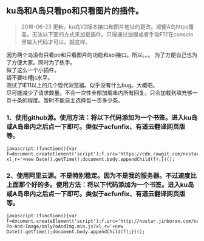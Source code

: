 ku岛和A岛只看po和只看图片的插件。
-----------------------------------  

> 2016-06-23 更新。ku岛V2版本接口和图片地址的更改。顺便A岛https覆盖。无法以下面的方式来加载插件。只得通过油猴或者手动F12在console里输入代码才可以。就这样。
  
因为两个岛没有只看po和只看图片的功能和api接口。所以。。。
为了方便自己也为了方便大家。同时为了练手。  
做了这么一个小插件。     
请不要吐槽js水平。  
测试了IE11以上的几个现代浏览器。似乎没有什么bug。大概吧。  
尽可能减少了请求数量。不会一次性全部加载串内所有回复。只会加载到填充够一页十条的程度。暂时不能自主选择每一页多少条。
  
  
### 1、使用github源。使用方法：将以下代码添加为一个书签。进入ku岛或A岛串内之后点一下即可。类似于acfunfix、有道云翻译网页版等。  
    javascript:(function(){var f=document.createElement('script');f.src='https://cdn.rawgit.com/nostarsnow/onlyPoAndImage/master/onlyPoAndImg.min.js?xl_r='+new Date().getTime();document.body.appendChild(f);})();
  
### 2、使用阿里云源。不是特别稳定。因为不是我的服务器。不过速度比上面那个好的多。使用方法：将以下代码添加为一个书签。进入ku岛或A岛串内之后点一下即可。类似于acfunfix、有道云翻译网页版等。  
    javascript:(function(){var f=document.createElement('script');f.src='http://nostar.jinboran.com/ns/Only-Po-And-Image/onlyPoAndImg.min.js?xl_r='+new Date().getTime();document.body.appendChild(f);})();